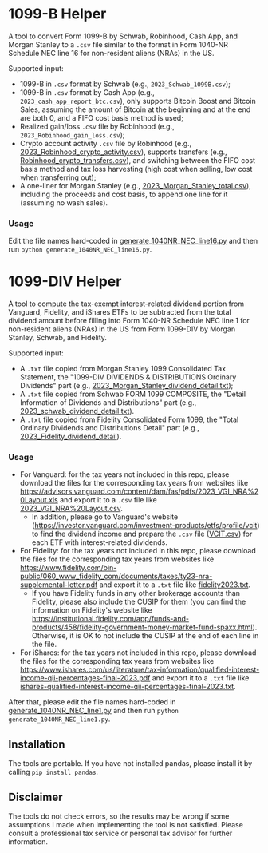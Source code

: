 # 1099-B Helper
A tool to convert Form 1099-B by Schwab, Robinhood, Cash App, and Morgan Stanley to a `.csv` file similar to the format in Form 1040-NR Schedule NEC line 16 for non-resident aliens (NRAs) in the US.

Supported input:
- 1099-B in `.csv` format by Schwab (e.g., `2023_Schwab_1099B.csv`);
- 1099-B in `.csv` format by Cash App (e.g., `2023_cash_app_report_btc.csv`), only supports Bitcoin Boost and Bitcoin Sales, assuming the amount of Bitcoin at the beginning and at the end are both 0, and a FIFO cost basis method is used;
- Realized gain/loss `.csv` file by Robinhood (e.g., `2023_Robinhood_gain_loss.csv`);
- Crypto account activity `.csv` file by Robinhood (e.g., [2023_Robinhood_crypto_activity.csv](examples/2023_Robinhood_crypto_activity.csv)), supports transfers (e.g., [Robinhood_crypto_transfers.csv](examples/Robinhood_crypto_transfers.csv)), and switching between the FIFO cost basis method and tax loss harvesting (high cost when selling, low cost when transferring out);
- A one-liner for Morgan Stanley (e.g., [2023_Morgan_Stanley_total.csv](examples/2023_Morgan_Stanley_total.csv)), including the proceeds and cost basis, to append one line for it (assuming no wash sales).

### Usage
Edit the file names hard-coded in [generate_1040NR_NEC_line16.py](generate_1040NR_NEC_line16.py) and then run `python generate_1040NR_NEC_line16.py`.

# 1099-DIV Helper
A tool to compute the tax-exempt interest-related dividend portion from Vanguard, Fidelity, and iShares ETFs to be subtracted from the total dividend amount before filling into Form 1040-NR Schedule NEC line 1 for non-resident aliens (NRAs) in the US from Form 1099-DIV by Morgan Stanley, Schwab, and Fidelity.

Supported input:
- A `.txt` file copied from Morgan Stanley 1099 Consolidated Tax Statement, the "1099-DIV DIVIDENDS & DISTRIBUTIONS Ordinary Dividends" part (e.g., [2023_Morgan_Stanley_dividend_detail.txt](examples/2023_Morgan_Stanley_dividend_detail.txt));
- A `.txt` file copied from Schwab FORM 1099 COMPOSITE, the "Detail Information of Dividends and Distributions" part (e.g., [2023_schwab_dividend_detail.txt](examples/2023_Schwab_dividend_detail.txt)).
- A `.txt` file copied from Fidelity Consolidated Form 1099, the "Total Ordinary Dividends and Distributions Detail" part (e.g., [2023_Fidelity_dividend_detail](examples/2023_Fidelity_dividend_detail.txt)).

### Usage
- For Vanguard: for the tax years not included in this repo, please download the files for the corresponding tax years from websites like https://advisors.vanguard.com/content/dam/fas/pdfs/2023_VGI_NRA%20Layout.xls and export it to a `.csv` file like [2023_VGI_NRA%20Layout.csv](dividend/2023/2023_VGI_NRA%20Layout.csv). 
  - In addition, please go to Vanguard's website (https://investor.vanguard.com/investment-products/etfs/profile/vcit) to find the dividend income and prepare the `.csv` file ([VCIT.csv](dividend/vanguard/VCIT.csv)) for each ETF with interest-related dividends.
- For Fidelity: for the tax years not included in this repo, please download the files for the corresponding tax years from websites like https://www.fidelity.com/bin-public/060_www_fidelity_com/documents/taxes/ty23-nra-supplemental-letter.pdf and export it to a `.txt` file like [fidelity2023.txt](dividend/2023/fidelity2023.txt).
  - If you have Fidelity funds in any other brokerage accounts than Fidelity, please also include the CUSIP for them (you can find the information on Fidelity's website like https://institutional.fidelity.com/app/funds-and-products/458/fidelity-government-money-market-fund-spaxx.html). Otherwise, it is OK to not include the CUSIP at the end of each line in the file.
- For iShares: for the tax years not included in this repo, please download the files for the corresponding tax years from websites like https://www.ishares.com/us/literature/tax-information/qualified-interest-income-qii-percentages-final-2023.pdf and export it to a `.txt` file like [ishares-qualified-interest-income-qii-percentages-final-2023.txt](dividend/2023/ishares-qualified-interest-income-qii-percentages-final-2023.txt).

After that, please edit the file names hard-coded in [generate_1040NR_NEC_line1.py](generate_1040NR_NEC_line1.py) and then run `python generate_1040NR_NEC_line1.py`.

## Installation
The tools are portable. If you have not installed pandas, please install it by calling `pip install pandas`.

## Disclaimer
The tools do not check errors, so the results may be wrong if some assumptions I made when implementing the tool is not satisfied.
Please consult a professional tax service or personal tax advisor for further information.
